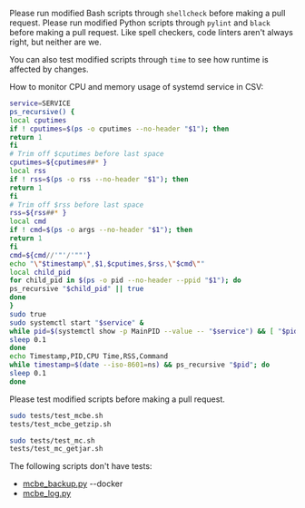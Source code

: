 Please run modified Bash scripts through `shellcheck` before making a pull request.
Please run modified Python scripts through `pylint` and `black` before making a pull request.
Like spell checkers, code linters aren't always right, but neither are we.

You can also test modified scripts through `time` to see how runtime is affected by changes.

How to monitor CPU and memory usage of systemd service in CSV:
```bash
service=SERVICE
ps_recursive() {
local cputimes
if ! cputimes=$(ps -o cputimes --no-header "$1"); then
return 1
fi
# Trim off $cputimes before last space
cputimes=${cputimes##* }
local rss
if ! rss=$(ps -o rss --no-header "$1"); then
return 1
fi
# Trim off $rss before last space
rss=${rss##* }
local cmd
if ! cmd=$(ps -o args --no-header "$1"); then
return 1
fi
cmd=${cmd//'"'/'""'}
echo "\"$timestamp\",$1,$cputimes,$rss,\"$cmd\""
local child_pid
for child_pid in $(ps -o pid --no-header --ppid "$1"); do
ps_recursive "$child_pid" || true
done
}
sudo true
sudo systemctl start "$service" &
while pid=$(systemctl show -p MainPID --value -- "$service") && [ "$pid" = 0 ]; do
sleep 0.1
done
echo Timestamp,PID,CPU Time,RSS,Command
while timestamp=$(date --iso-8601=ns) && ps_recursive "$pid"; do
sleep 0.1
done
```
Please test modified scripts before making a pull request.
```bash
sudo tests/test_mcbe.sh
tests/test_mcbe_getzip.sh

sudo tests/test_mc.sh
tests/test_mc_getjar.sh
```
The following scripts don't have tests:
- [mcbe_backup.py](src/mcbe_backup.py) --docker
- [mcbe_log.py](src/mcbe_log.py)
